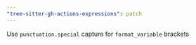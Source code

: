 ```yaml
---
"tree-sitter-gh-actions-expressions": patch
---
```


Use `punctuation.special` capture for `format_variable` brackets
